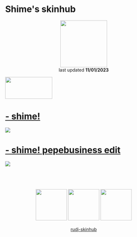 # Shime's skinhub
<p align="center">
<a href="https://osu.ppy.sh/users/11558207">
  <img src="https://a.ppy.sh/11558207"  
       width="150"
       height="150"></a>
<br>
last updated <b>11/01/2023</b>
</p>

<a href="https://www.youtube.com/watch?v=kbbgypvGPgM">
<img src="https://i.imgur.com/uDyKiLi.png"
       width="151" 
       height="70"/></a>

# [- shime!](https://github.com/rudj-skinhub/woal/raw/tyfh/player/shime/-%20shime!.osk)
[![](https://shime.s-ul.eu/TgxD0wZ2)](https://github.com/rudj-skinhub/woal/raw/tyfh/player/shime/-%20shime!.osk)

# [- shime! pepebusiness edit](https://github.com/rudj-skinhub/woal/raw/tyfh/player/shime/-%20shime!%20pepebusiness%20edit.osk)
[![](https://shime.s-ul.eu/GWaZFX7n)](https://github.com/rudj-skinhub/woal/raw/tyfh/player/shime/-%20shime!%20pepebusiness%20edit.osk)

#
<p align="center">
  <br></br>
  <a href="https://www.twitch.tv/shime27">
  <img src="https://i.imgur.com/HM030lk.png" 
       width="100" 
       height="100"></a>
  <a href="https://www.youtube.com/channel/UCTEFyEB55VtRp7fH7gXO7eA">
  <img src="https://i.imgur.com/YWbDUUy.png"  
       width="100" 
       height="100"></a>
  <a href="https://twitter.com/shimeeeee">
  <img src="https://i.imgur.com/PUQ5uWf.png" 
       width="100" 
       height="100"></a>
  <br></br>
  <a href="README.md">rudj-skinhub</a>
 </p>
